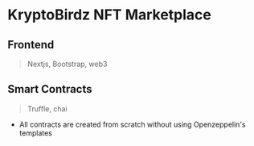 # KryptoBirdz NFT Marketplace

## Frontend

> Nextjs, Bootstrap, web3

## Smart Contracts

> Truffle, chai

- All contracts are created from scratch without using Openzeppelin's templates
